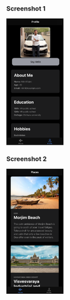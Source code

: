 <h3>Screenshot 1</h3>
<img src="images/img1.png" alt="Screenshot 1" width="150">

<h3>Screenshot 2</h3>
<img src="images/img2.png" alt="Screenshot 2" width="150">
